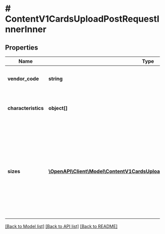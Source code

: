 # # ContentV1CardsUploadPostRequestInnerInner

## Properties

Name | Type | Description | Notes
------------ | ------------- | ------------- | -------------
**vendor_code** | **string** | Артикул новой НМ которую хотим создать в КТ | [optional]
**characteristics** | **object[]** | Массив характеристик, индивидуальный для каждой категории | [optional]
**sizes** | [**\OpenAPI\Client\Model\ContentV1CardsUploadPostRequestInnerInnerSizesInner[]**](ContentV1CardsUploadPostRequestInnerInnerSizesInner.md) | Массив размеров для номенклатуры (для безразмерного товара все равно нужно передавать данный массив с одним элементом и пустым Рос. размером, но с ценой и баркодом) | [optional]

[[Back to Model list]](../../README.md#models) [[Back to API list]](../../README.md#endpoints) [[Back to README]](../../README.md)
